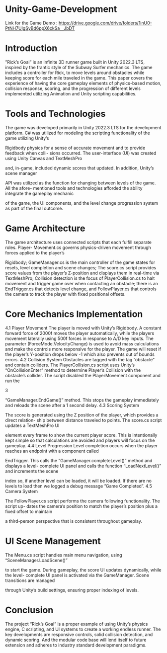 # Unity-Game-Development

Link for the Game Demo : https://drive.google.com/drive/folders/1inU0-PtNH7UIgSyBd6ppX6ckSa__JbDT


# Introduction
”Rick’s Goal” is an infinite 3D runner game built in Unity 2022.3 LTS, inspired by the
frantic style of the Subway Surfer mechanics. The game includes a controller for Rick,
to move levels around obstacles while keeping score for each mile traveled in the game.
This paper covers the experience of having the core gameplay elements of physics-based
motion, collision response, scoring, and the progression of different levels implemented
utilizing Animation and Unity scripting capabilities.

# Tools and Technologies
The game was developed primarily in Unity 2022.3 LTS for the development platform.
C# was utilized for modeling the scripting functionality of the game utilizing Unity’s

Rigidbody physics for a sense of accurate movement and to provide feedback when colli-
sions occurred. The user-interface (UI) was created using Unity Canvas and TextMeshPro

and, in-game, included dynamic scores that updated. In addition, Unity’s scene manager

API was utilized as the function for changing between levels of the game. All the afore-
mentioned tools and technologies afforded the ability integrate the gameplay mechanic

of the game, the UI components, and the level change progression system as part of the
final outcome.


# Game Architecture


The game architecture uses connected scripts that each fulfill separate roles. Player-
Movement.cs governs physics-driven movement through forces applied to the player’s

Rigidbody; GameManager.cs is the main controller of the game states for resets, level
completion and scene changes; The score.cs script provides score values from the player’s
Z-position and displays them in real-time via TextMeshPro; Collision detection is the
focus of PlayerCollision.cs to halt movement and trigger game over when contacting an
obstacle; there is an EndTrigger.cs that detects level change, and FollowPlayer.cs that
controls the camera to track the player with fixed positional offsets.

# Core Mechanics Implementation

4.1 Player Movement
The player is moved with Unity’s Rigidbody. A constant forward force of 2000f moves the
player automatically, while the players movement laterally using 500f forces in response
to A/D key inputs. The parameter (ForceMode.VelocityChange) is used to avoid mass
calculations and make the controls more responsive for the player. The game will reset
if the player’s Y-position drops below -1 which also prevents out of bounds errors.
4.2 Collision System
Obstacles are tagged with the tag ”obstacle” and contain colliders. The PlayerCollision.cs
script uses Unity’s “OnCollisionEnter” method to determine Player’s Collision with the
obstacle’s collider. The script disabled the PlayerMovement component and run the

3

“GameManager.EndGame()” method. This stops the gameplay immediately and reloads
the scene after a 1 second delay.
4.3 Scoring System

The score is generated using the Z position of the player, which provides a direct relation-
ship between distance traveled to points. The score.cs script updates a TextMeshPro UI

element every frame to show the current player score. This is intentionally kept simple
so that calculations are avoided and players will focus on the gameplay.
4.4 Level Progression
Level completion occurs when the player reaches an endpoint with a component called

EndTrigger. This calls the “GameManager.completeLevel()” method and displays a level-
complete UI panel and calls the function “LoadNextLevel()” and increments the scene

index so, if another level can be loaded, it will be loaded. If there are no levels to load
then we logged a debug message ”Game Completed”.
4.5 Camera System

The FollowPlayer.cs script performs the camera following functionality. The script up-
dates the camera’s position to match the player’s position plus a fixed offset to maintain

a third-person perspective that is consistent throughout gameplay.
# UI Scene Management
The Menu.cs script handles main menu navigation, using “SceneManager.LoadScene()”

to start the game. During gameplay, the score UI updates dynamically, while the level-
complete UI panel is activated via the GameManager. Scene transitions are managed

through Unity’s build settings, ensuring proper indexing of levels.
# Conclusion
The project “Rick’s Goal” is a proper example of using Unity’s physics engine, C scripting,
and UI systems to create a working endless runner. The key developments are responsive
controls, solid collision detection, and dynamic scoring. And the modular code base will
lend itself to future extension and adheres to industry standard development paradigms.
